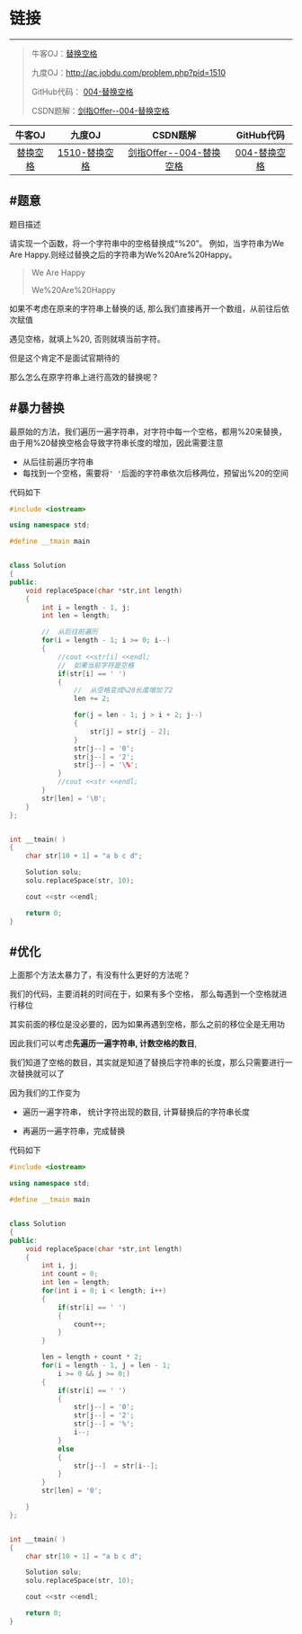 # 链接
------- 

>牛客OJ：[替换空格](http://www.nowcoder.com/practice/4060ac7e3e404ad1a894ef3e17650423?tpId=13&tqId=11155&rp=1&ru=/ta/coding-interviews&qru=/ta/coding-interviews/question-ranking)
>
>九度OJ：http://ac.jobdu.com/problem.php?pid=1510
>
>GitHub代码： [004-替换空格](https://github.com/gatieme/CodingInterviews/tree/master/004-%E6%9B%BF%E6%8D%A2%E7%A9%BA%E6%A0%BC)
>
>CSDN题解：[剑指Offer--004-替换空格](http://blog.csdn.net/gatieme/article/details/51100630)

| 牛客OJ | 九度OJ | CSDN题解 | GitHub代码 
|:-------:|:-------:|:-------:|:-------:|
| [替换空格](http://www.nowcoder.com/practice/4060ac7e3e404ad1a894ef3e17650423?tpId=13&tqId=11155&rp=1&ru=/ta/coding-interviews&qru=/ta/coding-interviews/question-ranking)  | [1510-替换空格](http://ac.jobdu.com/problem.php?pid=1510)   | [剑指Offer--004-替换空格](http://blog.csdn.net/gatieme/article/details/51100630)   | [004-替换空格](https://github.com/gatieme/CodingInterviews/tree/master/004-%E6%9B%BF%E6%8D%A2%E7%A9%BA%E6%A0%BC) |


#题意
-------
题目描述


请实现一个函数，将一个字符串中的空格替换成“%20”。
例如，当字符串为We Are Happy.则经过替换之后的字符串为We%20Are%20Happy。
>We Are Happy
>
>We%20Are%20Happy


如果不考虑在原来的字符串上替换的话, 那么我们直接再开一个数组，从前往后依次赋值

遇见空格，就填上%20, 否则就填当前字符。

但是这个肯定不是面试官期待的

那么怎么在原字符串上进行高效的替换呢？

#暴力替换
-------

最原始的方法，我们遍历一遍字符串，对字符中每一个空格，都用%20来替换，
由于用%20替换空格会导致字符串长度的增加，因此需要注意
*    从后往前遍历字符串
*    每找到一个空格，需要将`' '`后面的字符串依次后移两位，预留出%20的空间

代码如下
```cpp
#include <iostream>

using namespace std;

#define __tmain main


class Solution
{
public:
	void replaceSpace(char *str,int length)
    {
        int i = length - 1, j;
        int len = length;

        //  从后往前遍历
        for(i = length - 1; i >= 0; i--)
        {
            //cout <<str[i] <<endl;
            //  如果当前字符是空格
            if(str[i] == ' ')
            {
                //  从空格变成%20长度增加了2
                len += 2;

                for(j = len - 1; j > i + 2; j--)
                {
                    str[j] = str[j - 2];
                }
                str[j--] = '0';
                str[j--] = '2';
                str[j--] = '\%';
            }
            //cout <<str <<endl;
        }
        str[len] = '\0';
	}
};


int __tmain( )
{
    char str[10 + 1] = "a b c d";

    Solution solu;
    solu.replaceSpace(str, 10);

    cout <<str <<endl;

    return 0;
}

``` 

#优化
-------

上面那个方法太暴力了，有没有什么更好的方法呢？

我们的代码，主要消耗的时间在于，如果有多个空格， 那么每遇到一个空格就进行移位

其实前面的移位是没必要的，因为如果再遇到空格，那么之前的移位全是无用功

因此我们可以考虑**先遍历一遍字符串, 计数空格的数目**, 

我们知道了空格的数目，其实就是知道了替换后字符串的长度，那么只需要进行一次替换就可以了

因为我们的工作变为

*	遍历一遍字符串， 统计字符出现的数目, 计算替换后的字符串长度

*	再遍历一遍字符串，完成替换

代码如下

```cpp
#include <iostream>

using namespace std;

#define __tmain main


class Solution
{
public:
	void replaceSpace(char *str,int length)
    {
        int i, j;
        int count = 0;
        int len = length;
        for(int i = 0; i < length; i++)
        {
            if(str[i] == ' ')
            {
                count++;
            }
        }

        len = length + count * 2;
        for(i = length - 1, j = len - 1;
            i >= 0 && j >= 0;)
        {
            if(str[i] == ' ')
            {
                str[j--] = '0';
                str[j--] = '2';
                str[j--] = '%';
                i--;
            }
            else
            {
                str[j--]  = str[i--];
            }
        }
        str[len] = '0';

	}
};


int __tmain( )
{
    char str[10 + 1] = "a b c d";

    Solution solu;
    solu.replaceSpace(str, 10);

    cout <<str <<endl;

    return 0;
}

```